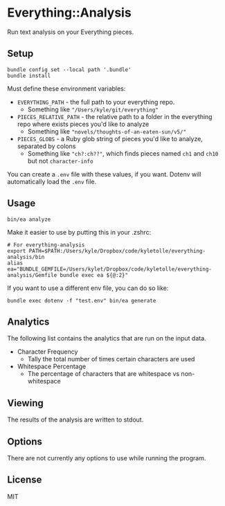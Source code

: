 # Everything::Analysis

Run text analysis on your Everything pieces.

## Setup

```
bundle config set --local path '.bundle'
bundle install
```

Must define these environment variables:

- `EVERYTHING_PATH` - the full path to your everything repo.
  - Something like `"/Users/kyle/git/everything"`
- `PIECES_RELATIVE_PATH` - the relative path to a folder in the everything repo where exists pieces you'd like to analyze
  - Something like `"novels/thoughts-of-an-eaten-sun/v5/"`
- `PIECES_GLOBS` - a Ruby glob string of pieces you'd like to analyze, separated by colons
  - Something like `"ch?:ch??"`, which finds pieces named `ch1` and `ch10` but not `character-info`

You can create a `.env` file with these values, if you want. Dotenv will automatically load the `.env` file.

## Usage

```
bin/ea analyze
```

Make it easier to use by putting this in your .zshrc:

```
# For everything-analysis
export PATH=$PATH:/Users/kyle/Dropbox/code/kyletolle/everything-analysis/bin
alias ea="BUNDLE_GEMFILE=/Users/kylet/Dropbox/code/kyletolle/everything-analysis/Gemfile bundle exec ea ${@:2}"
```

If you want to use a different env file, you can do so like:
```
bundle exec dotenv -f "test.env" bin/ea generate
```

## Analytics

The following list contains the analytics that are run on the input data.

- Character Frequency
  - Tally the total number of times certain characters are used
- Whitespace Percentage
  - The percentage of characters that are whitespace vs non-whitespace



## Viewing

The results of the analysis are written to stdout.

## Options

There are not currently any options to use while running the program.

## License

MIT
